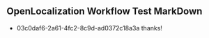 ## OpenLocalization Workflow Test MarkDown
* 03c0daf6-2a61-4fc2-8c9d-ad0372c18a3a 
thanks!<!--HONumber=Mar16_HO2-->
